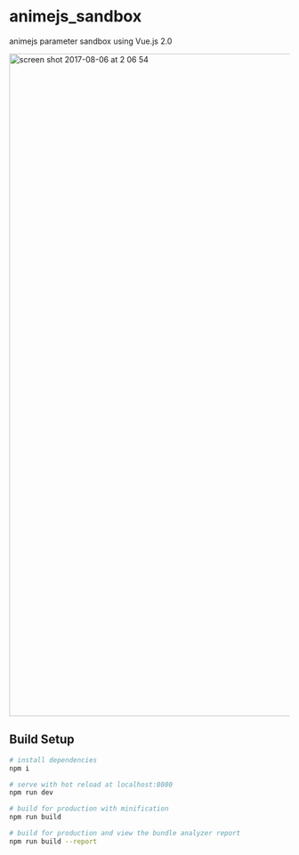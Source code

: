 
# animejs_sandbox

animejs parameter sandbox using Vue.js 2.0

<img width="1189" alt="screen shot 2017-08-06 at 2 06 54" src="https://user-images.githubusercontent.com/181991/28997305-13804c84-7a4c-11e7-92c0-d504dc0f4520.png">


## Build Setup

``` bash
# install dependencies
npm i

# serve with hot reload at localhost:8080
npm run dev

# build for production with minification
npm run build

# build for production and view the bundle analyzer report
npm run build --report
```
